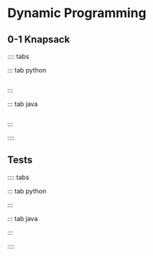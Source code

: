 # Dynamic Programming

## 0-1 Knapsack

:::: tabs

::: tab python

```py

```

:::

::: tab java

```java

```

:::

::::

## Tests

:::: tabs

::: tab python

<!-- <iframe height="600px" width="100%" src="https://repl.it/@LucienZhang/misc?lite=true" scrolling="no" frameborder="no" allowtransparency="true" allowfullscreen="true" sandbox="allow-forms allow-pointer-lock allow-popups allow-same-origin allow-scripts allow-modals" loading="lazy"></iframe> -->

:::

::: tab java

<!-- <iframe height="600px" width="100%" src="https://repl.it/@LucienZhang/misc-java?lite=true" scrolling="no" frameborder="no" allowtransparency="true" allowfullscreen="true" sandbox="allow-forms allow-pointer-lock allow-popups allow-same-origin allow-scripts allow-modals" loading="lazy"></iframe> -->

:::

::::
